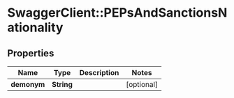 # SwaggerClient::PEPsAndSanctionsNationality

## Properties
Name | Type | Description | Notes
------------ | ------------- | ------------- | -------------
**demonym** | **String** |  | [optional] 


